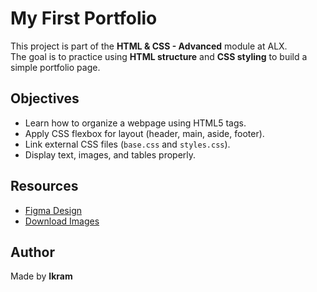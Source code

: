 # My First Portfolio

This project is part of the **HTML & CSS - Advanced** module at ALX.  
The goal is to practice using **HTML structure** and **CSS styling** to build a simple portfolio page.

## Objectives
- Learn how to organize a webpage using HTML5 tags.
- Apply CSS flexbox for layout (header, main, aside, footer).
- Link external CSS files (`base.css` and `styles.css`).
- Display text, images, and tables properly.

## Resources
- [Figma Design](https://www.figma.com/)  
- [Download Images](https://alx-assets/...)  

## Author
Made by **Ikram**
